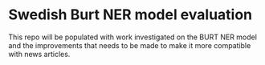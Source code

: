 # Swedish Burt NER model evaluation
This repo will be populated with work investigated on the BURT NER model and the improvements that needs to be made to make it more compatible with news articles.
